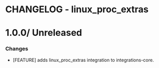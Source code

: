 # CHANGELOG - linux_proc_extras

1.0.0/ Unreleased
==================

### Changes

* [FEATURE] adds linux_proc_extras integration to integrations-core.

